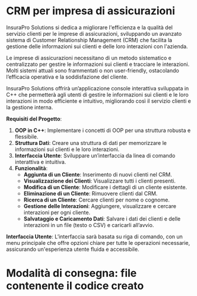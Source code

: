 # CRM per impresa di assicurazioni

InsuraPro Solutions si dedica a migliorare l'efficienza e la qualità del servizio clienti per le imprese di assicurazioni, sviluppando un avanzato sistema di Customer Relationship Management (CRM) che facilita la gestione delle informazioni sui clienti e delle loro interazioni con l'azienda.

Le imprese di assicurazioni necessitano di un metodo sistematico e centralizzato per gestire le informazioni sui clienti e tracciare le interazioni. Molti sistemi attuali sono frammentati o non user-friendly, ostacolando l’efficacia operativa e la soddisfazione del cliente.

InsuraPro Solutions offrirà un’applicazione console interattiva sviluppata in C++ che permetterà agli utenti di gestire le informazioni sui clienti e le loro interazioni in modo efficiente e intuitivo, migliorando così il servizio clienti e la gestione interna.

**Requisiti del Progetto**:

1. **OOP in C++**: Implementare i concetti di OOP per una struttura robusta e flessibile.
2. **Struttura Dati**: Creare una struttura di dati per memorizzare le informazioni sui clienti e le loro interazioni.
3. **Interfaccia Utente**: Sviluppare un’interfaccia da linea di comando interattiva e intuitiva.
4. **Funzionalità**:
    - **Aggiunta di un Cliente**: Inserimento di nuovi clienti nel CRM.
    - **Visualizzazione dei Clienti**: Visualizzare tutti i clienti presenti.
    - **Modifica di un Cliente**: Modificare i dettagli di un cliente esistente.
    - **Eliminazione di un Cliente**: Rimuovere clienti dal CRM.
    - **Ricerca di un Cliente**: Cercare clienti per nome o cognome.
    - **Gestione delle Interazioni**: Aggiungere, visualizzare e cercare interazioni per ogni cliente.
    - **Salvataggio e Caricamento Dati**: Salvare i dati dei clienti e delle interazioni in un file (testo o CSV) e caricarli all’avvio.

**Interfaccia Utente**: L’interfaccia sarà basata su riga di comando, con un menu principale che offre opzioni chiare per tutte le operazioni necessarie, assicurando un'esperienza utente fluida e accessibile.

# Modalità di consegna: file contenente il codice creato
